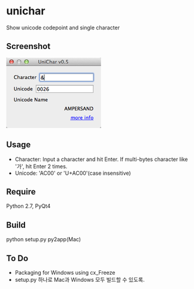 unichar
=======

Show unicode codepoint and single character

Screenshot
----------
![unichar screenshot](https://raw.githubusercontent.com/dokenzy/unichar/master/unichar.png)

Usage
-----
 * Character: Input a character and hit Enter. If multi-bytes character like '가', hit Enter 2 times.
 * Unicode: 'AC00' or 'U+AC00'(case insensitive)


Require
--------
Python 2.7, PyQt4


Build
-----
python setup.py py2app(Mac)


To Do
-----
* Packaging for Windows using cx_Freeze
* setup.py 하나로 Mac과 Windows 모두 빌드할 수 있도록.

